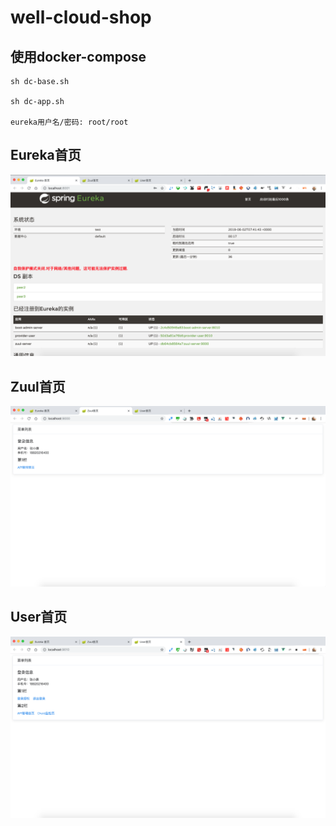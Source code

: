 # well-cloud-shop

## 使用docker-compose

```
sh dc-base.sh 

sh dc-app.sh 

eureka用户名/密码: root/root
```

## Eureka首页
![](doc/shot/1.png)

## Zuul首页
![](doc/shot/2.png)

## User首页
![](doc/shot/3.png)